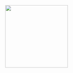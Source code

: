 <img height=200 align="center" src="https://github-readme-stats.vercel.app/api?username=HaoxuanZeng&theme=transparent&show_icons=true&hide_border=true&count_private=false" />
